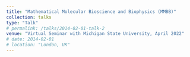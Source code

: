 ```yaml
---
title: "Mathematical Molecular Bioscience and Biophysics (MMBB)"
collection: talks
type: "Talk"
# permalink: /talks/2014-02-01-talk-2
venue: "Virtual Seminar with Michigan State University, April 2022"
# date: 2014-02-01
# location: "London, UK"
---
```


<!-- [More information here](http://example2.com)

This is a description of your talk, which is a markdown files that can be all markdown-ified like any other post. Yay markdown! -->
